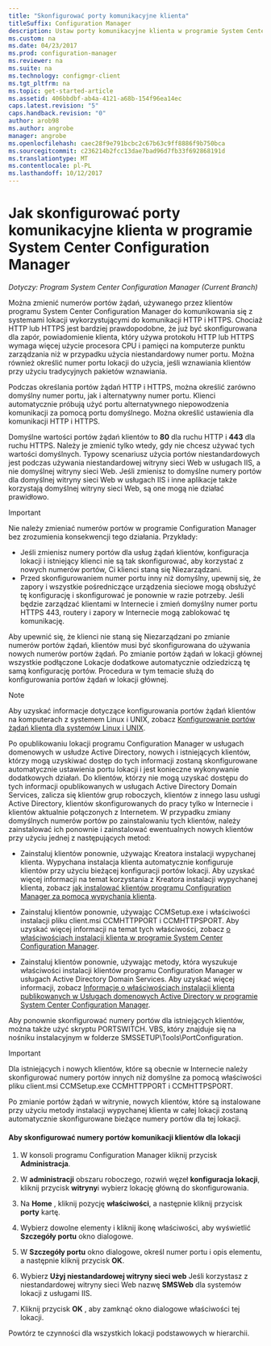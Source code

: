 ```yaml
---
title: "Skonfigurować porty komunikacyjne klienta"
titleSuffix: Configuration Manager
description: Ustaw porty komunikacyjne klienta w programie System Center Configuration Manager.
ms.custom: na
ms.date: 04/23/2017
ms.prod: configuration-manager
ms.reviewer: na
ms.suite: na
ms.technology: configmgr-client
ms.tgt_pltfrm: na
ms.topic: get-started-article
ms.assetid: 406bbdbf-ab4a-4121-a68b-154f96ea14ec
caps.latest.revision: "5"
caps.handback.revision: "0"
author: arob98
ms.author: angrobe
manager: angrobe
ms.openlocfilehash: caec28f9e791bcbc2c67b63c9ff8886f9b750bca
ms.sourcegitcommit: c236214b2fcc13dae7bad96d7fb33f692868191d
ms.translationtype: MT
ms.contentlocale: pl-PL
ms.lasthandoff: 10/12/2017
---
```

# <a name="how-to-configure-client-communication-ports-in-system-center-configuration-manager"></a>Jak skonfigurować porty komunikacyjne klienta w programie System Center Configuration Manager

*Dotyczy: Program System Center Configuration Manager (Current Branch)*

Można zmienić numerów portów żądań, używanego przez klientów programu System Center Configuration Manager do komunikowania się z systemami lokacji wykorzystującymi do komunikacji HTTP i HTTPS. Chociaż HTTP lub HTTPS jest bardziej prawdopodobne, że już być skonfigurowana dla zapór, powiadomienie klienta, który używa protokołu HTTP lub HTTPS wymaga więcej użycie procesora CPU i pamięci na komputerze punktu zarządzania niż w przypadku użycia niestandardowy numer portu. Można również określić numer portu lokacji do użycia, jeśli wznawiania klientów przy użyciu tradycyjnych pakietów wznawiania.  

 Podczas określania portów żądań HTTP i HTTPS, można określić zarówno domyślny numer portu, jak i alternatywny numer portu. Klienci automatycznie próbują użyć portu alternatywnego niepowodzenia komunikacji za pomocą portu domyślnego. Można określić ustawienia dla komunikacji HTTP i HTTPS.  

 Domyślne wartości portów żądań klientów to **80** dla ruchu HTTP i **443** dla ruchu HTTPS. Należy je zmienić tylko wtedy, gdy nie chcesz używać tych wartości domyślnych. Typowy scenariusz użycia portów niestandardowych jest podczas używania niestandardowej witryny sieci Web w usługach IIS, a nie domyślnej witryny sieci Web. Jeśli zmienisz to domyślne numery portów dla domyślnej witryny sieci Web w usługach IIS i inne aplikacje także korzystają domyślnej witryny sieci Web, są one mogą nie działać prawidłowo.  

> [!IMPORTANT]  
>  Nie należy zmieniać numerów portów w programie Configuration Manager bez zrozumienia konsekwencji tego działania. Przykłady:  
>   
>  -   Jeśli zmienisz numery portów dla usług żądań klientów, konfiguracja lokacji i istniejący klienci nie są tak skonfigurować, aby korzystać z nowych numerów portów, Ci klienci staną się Niezarządzani.  
> -   Przed skonfigurowaniem numer portu inny niż domyślny, upewnij się, że zapory i wszystkie pośredniczące urządzenia sieciowe mogą obsłużyć tę konfigurację i skonfigurować je ponownie w razie potrzeby. Jeśli będzie zarządzać klientami w Internecie i zmień domyślny numer portu HTTPS 443, routery i zapory w Internecie mogą zablokować tę komunikację.  

 Aby upewnić się, że klienci nie staną się Niezarządzani po zmianie numerów portów żądań, klientów musi być skonfigurowana do używania nowych numerów portów żądań. Po zmianie portów żądań w lokacji głównej wszystkie podłączone Lokacje dodatkowe automatycznie odziedziczą tę samą konfigurację portów. Procedura w tym temacie służą do konfigurowania portów żądań w lokacji głównej.  

> [!NOTE]  
>  Aby uzyskać informacje dotyczące konfigurowania portów żądań klientów na komputerach z systemem Linux i UNIX, zobacz [Konfigurowanie portów żądań klienta dla systemów Linux i UNIX](../../../core/clients/deploy/deploy-clients-to-unix-and-linux-servers.md#BKMK_ConfigLnUClientCommuincations).  

 Po opublikowaniu lokacji programu Configuration Manager w usługach domenowych w usłudze Active Directory, nowych i istniejących klientów, którzy mogą uzyskiwać dostęp do tych informacji zostaną skonfigurowane automatycznie ustawienia portu lokacji i jest konieczne wykonywanie dodatkowych działań. Do klientów, którzy nie mogą uzyskać dostępu do tych informacji opublikowanych w usługach Active Directory Domain Services, zalicza się klientów grup roboczych, klientów z innego lasu usługi Active Directory, klientów skonfigurowanych do pracy tylko w Internecie i klientów aktualnie połączonych z Internetem. W przypadku zmiany domyślnych numerów portów po zainstalowaniu tych klientów, należy zainstalować ich ponownie i zainstalować ewentualnych nowych klientów przy użyciu jednej z następujących metod:  

-   Zainstaluj klientów ponownie, używając Kreatora instalacji wypychanej klienta. Wypychana instalacja klienta automatycznie konfiguruje klientów przy użyciu bieżącej konfiguracji portów lokacji. Aby uzyskać więcej informacji na temat korzystania z Kreatora instalacji wypychanej klienta, zobacz [jak instalować klientów programu Configuration Manager za pomocą wypychania klienta](../../../core/clients/deploy/deploy-clients-to-windows-computers.md#BKMK_ClientPush).  

-   Zainstaluj klientów ponownie, używając CCMSetup.exe i właściwości instalacji pliku client.msi CCMHTTPPORT i CCMHTTPSPORT. Aby uzyskać więcej informacji na temat tych właściwości, zobacz [o właściwościach instalacji klienta w programie System Center Configuration Manager](../../../core/clients/deploy/about-client-installation-properties.md).  

-   Zainstaluj klientów ponownie, używając metody, która wyszukuje właściwości instalacji klientów programu Configuration Manager w usługach Active Directory Domain Services. Aby uzyskać więcej informacji, zobacz [Informacje o właściwościach instalacji klienta publikowanych w Usługach domenowych Active Directory w programie System Center Configuration Manager](../../../core/clients/deploy/about-client-installation-properties-published-to-active-directory-domain-services.md).  

 Aby ponownie skonfigurować numery portów dla istniejących klientów, można także użyć skryptu PORTSWITCH. VBS, który znajduje się na nośniku instalacyjnym w folderze SMSSETUP\Tools\PortConfiguration.  

> [!IMPORTANT]  
>  Dla istniejących i nowych klientów, które są obecnie w Internecie należy skonfigurować numery portów innych niż domyślne za pomocą właściwości pliku client.msi CCMSetup.exe CCMHTTPPORT i CCMHTTPSPORT.  

 Po zmianie portów żądań w witrynie, nowych klientów, które są instalowane przy użyciu metody instalacji wypychanej klienta w całej lokacji zostaną automatycznie skonfigurowane bieżące numery portów dla tej lokacji.  

#### <a name="to-configure-the-client-communication-port-numbers-for-a-site"></a>Aby skonfigurować numery portów komunikacji klientów dla lokacji  

1.  W konsoli programu Configuration Manager kliknij przycisk **Administracja**.  

2.  W **administracji** obszaru roboczego, rozwiń węzeł **konfiguracja lokacji**, kliknij przycisk **witryny**i wybierz lokację główną do skonfigurowania.  

3.  Na **Home** , kliknij pozycję **właściwości**, a następnie kliknij przycisk **porty** kartę.  

4.  Wybierz dowolne elementy i kliknij ikonę właściwości, aby wyświetlić **Szczegóły portu** okno dialogowe.  

5.  W **Szczegóły portu** okno dialogowe, określ numer portu i opis elementu, a następnie kliknij przycisk **OK**.  

6.  Wybierz **Użyj niestandardowej witryny sieci web** Jeśli korzystasz z niestandardowej witryny sieci Web nazwę **SMSWeb** dla systemów lokacji z usługami IIS.  

7.  Kliknij przycisk **OK** , aby zamknąć okno dialogowe właściwości tej lokacji.  

 Powtórz te czynności dla wszystkich lokacji podstawowych w hierarchii.
